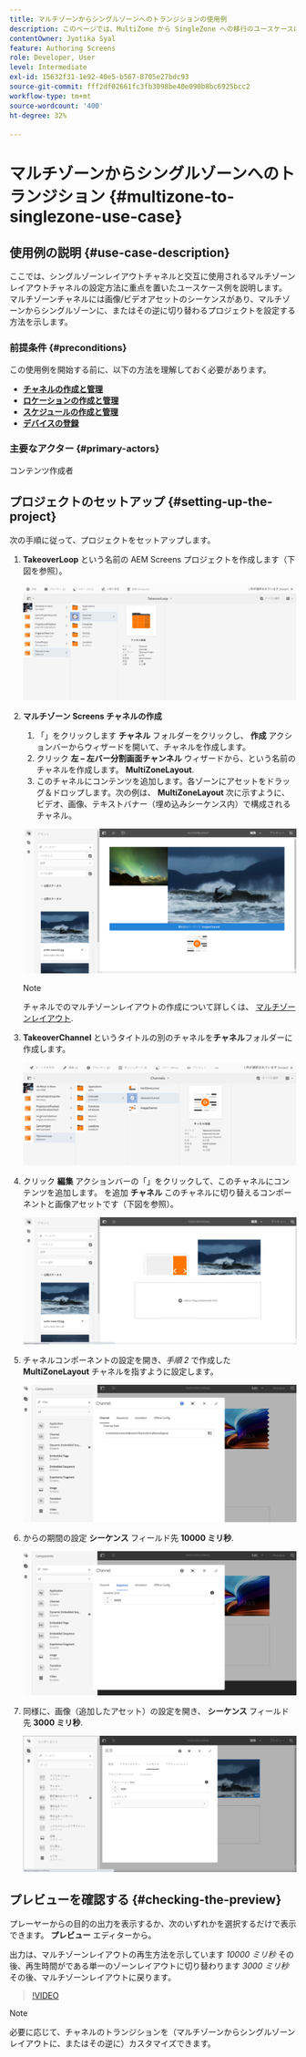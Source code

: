 ```yaml
---
title: マルチゾーンからシングルゾーンへのトランジションの使用例
description: このページでは、MultiZone から SingleZone への移行のユースケースについて説明します。
contentOwner: Jyotika Syal
feature: Authoring Screens
role: Developer, User
level: Intermediate
exl-id: 15632f31-1e92-40e5-b567-8705e27bdc93
source-git-commit: fff2df02661fc3fb3098be40e090b8bc6925bcc2
workflow-type: tm+mt
source-wordcount: '400'
ht-degree: 32%

---
```


# マルチゾーンからシングルゾーンへのトランジション {#multizone-to-singlezone-use-case}

## 使用例の説明 {#use-case-description}

ここでは、シングルゾーンレイアウトチャネルと交互に使用されるマルチゾーンレイアウトチャネルの設定方法に重点を置いたユースケース例を説明します。 マルチゾーンチャネルには画像/ビデオアセットのシーケンスがあり、マルチゾーンからシングルゾーンに、またはその逆に切り替わるプロジェクトを設定する方法を示します。

### 前提条件 {#preconditions}

この使用例を開始する前に、以下の方法を理解しておく必要があります。

* **[チャネルの作成と管理](managing-channels.md)**
* **[ロケーションの作成と管理](managing-locations.md)**
* **[スケジュールの作成と管理](managing-schedules.md)**
* **[デバイスの登録](device-registration.md)**

### 主要なアクター {#primary-actors}

コンテンツ作成者

## プロジェクトのセットアップ {#setting-up-the-project}

次の手順に従って、プロジェクトをセットアップします。

1. **TakeoverLoop** という名前の AEM Screens プロジェクトを作成します（下図を参照）。

   ![アセット](assets/mz-to-sz1.png)


1. **マルチゾーン Screens チャネルの作成**

   1. 「」をクリックします **チャネル** フォルダーをクリックし、 **作成** アクションバーからウィザードを開いて、チャネルを作成します。
   1. クリック **左 – 左バー分割画面チャンネル** ウィザードから、という名前のチャネルを作成します。 **MultiZoneLayout**.
   1. このチャネルにコンテンツを追加します。各ゾーンにアセットをドラッグ＆ドロップします。次の例は、 **MultiZoneLayout** 次に示すように、ビデオ、画像、テキストバナー（埋め込みシーケンス内）で構成されるチャネル。

   ![アセット](assets/mz-to-sz2.png)

   >[!NOTE]
   >
   >チャネルでのマルチゾーンレイアウトの作成について詳しくは、 [マルチゾーンレイアウト](multi-zone-layout-aem-screens.md).


1. **TakeoverChannel** というタイトルの別のチャネルを&#x200B;**チャネル**&#x200B;フォルダーに作成します。

   ![アセット](assets/mz-to-sz3.png)

1. クリック **編集** アクションバーの「」をクリックして、このチャネルにコンテンツを追加します。 を追加 **チャネル** このチャネルに切り替えるコンポーネントと画像アセットです（下図を参照）。

   ![アセット](assets/mz-to-sz4.png)

1. チャネルコンポーネントの設定を開き、*手順 2* で作成した **MultiZoneLayout** チャネルを指すように設定します。

   ![アセット](assets/mz-to-sz5.png)

1. からの期間の設定 **シーケンス** フィールド先 **10000 ミリ秒**.

   ![アセット](assets/mz-to-sz6.png)

1. 同様に、画像（追加したアセット）の設定を開き、 **シーケンス** フィールド先 **3000 ミリ秒**.

   ![アセット](assets/mz-to-sz7.png)

## プレビューを確認する {#checking-the-preview}

プレーヤーからの目的の出力を表示するか、次のいずれかを選択するだけで表示できます。 **プレビュー** エディターから。

出力は、マルチゾーンレイアウトの再生方法を示しています *10000 ミリ秒* その後、再生時間がである単一のゾーンレイアウトに切り替わります *3000 ミリ秒* その後、マルチゾーンレイアウトに戻ります。

>[!VIDEO](https://video.tv.adobe.com/v/30366)

>[!NOTE]
>
>必要に応じて、チャネルのトランジションを（マルチゾーンからシングルゾーンレイアウトに、またはその逆に）カスタマイズできます。
